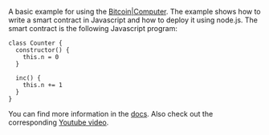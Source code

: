 A basic example for using the [Bitcoin|Computer](https://bitcoin-computer.gitbook.io/docs/). The example shows how to write a smart contract in Javascript and how to deploy it using node.js. The smart contract is the following Javascript program:

````
class Counter {
  constructor() {
    this.n = 0
  }

  inc() {
    this.n += 1
  }
}
````

You can find more information in the [docs](https://bitcoin-computer.gitbook.io/docs/). Also check out the corresponding [Youtube video](https://www.youtube.com/watch?v=51ZFe_8mSPw).
